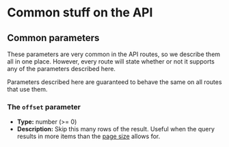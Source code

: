 # Common stuff on the API

## Common parameters

These parameters are very common in the API routes, so we describe them all in one place. However, every route will state whether or not it supports any of the parameters described here.

Parameters described here are guaranteed to behave the same on all routes that use them.

### The `offset` parameter
<a name="param-offset"></a>

- **Type:** number (>= 0)
- **Description:** Skip this many rows of the result. Useful when the query results in more items than the [page size](./configurations.md#page-size) allows for.